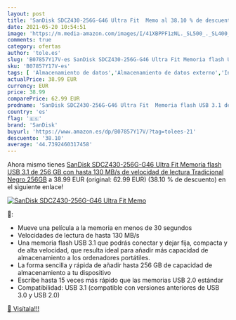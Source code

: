 ```yaml
---
layout: post
title: 'SanDisk SDCZ430-256G-G46 Ultra Fit  Memo al 38.10 % de descuento'
date: 2021-05-20 10:54:51
image: 'https://m.media-amazon.com/images/I/41XBPPF1zNL._SL500_._SL400_.jpg'
comments: true
category: ofertas
author: 'tole.es'
slug: 'B07857Y17V-es SanDisk SDCZ430-256G-G46 Ultra Fit Memoria flash USB 3.1...'
sku: 'B07857Y17V-es'
tags: [ 'Almacenamiento de datos','Almacenamiento de datos externo','Informática','Memorias USB','sandisk', ]
actualPrice: 38.99 EUR
currency: EUR
price: 38.99
comparePrice: 62.99 EUR
prodname: 'SanDisk SDCZ430-256G-G46 Ultra Fit  Memoria flash USB 3.1 de 256 GB con hasta 130 MB/s de velocidad de lectura Tradicional Negro 256GB'
country: 'es'
flag: '🇪🇸'
brand: 'SanDisk'
buyurl: 'https://www.amazon.es/dp/B07857Y17V/?tag=tolees-21'
descuento: '38.10'
average: '44.7392460317458'
---
```


Ahora mismo tienes [SanDisk SDCZ430-256G-G46 Ultra Fit  Memoria flash USB 3.1 de 256 GB con hasta 130 MB/s de velocidad de lectura Tradicional Negro 256GB](https://www.amazon.es/dp/B07857Y17V/?tag=tolees-21) a 38.99 EUR (original: 62.99 EUR) (38.10 %  de descuento) en el siguiente enlace!

[![SanDisk SDCZ430-256G-G46 Ultra Fit  Memo](https://m.media-amazon.com/images/I/41XBPPF1zNL._SL500_._SL400_.jpg)](https://www.amazon.es/dp/B07857Y17V/?tag=tolees-21)

🔎:

- Mueve una película a la memoria en menos de 30 segundos
- Velocidades de lectura de hasta 130 MB/s
- Una memoria flash USB 3.1 que podrás conectar y dejar fija, compacta y de alta velocidad, que resulta ideal para añadir más capacidad de almacenamiento a los ordenadores portátiles.
- La forma sencilla y rápida de añadir hasta 256 GB de capacidad de almacenamiento a tu dispositivo
- Escribe hasta 15 veces más rápido que las memorias USB 2.0 estándar
- Compatibilidad: USB 3.1 (compatible con versiones anteriores de USB 3.0 y USB 2.0)

[🛒 Visítala!!!](https://www.amazon.es/dp/B07857Y17V/?tag=tolees-21)
